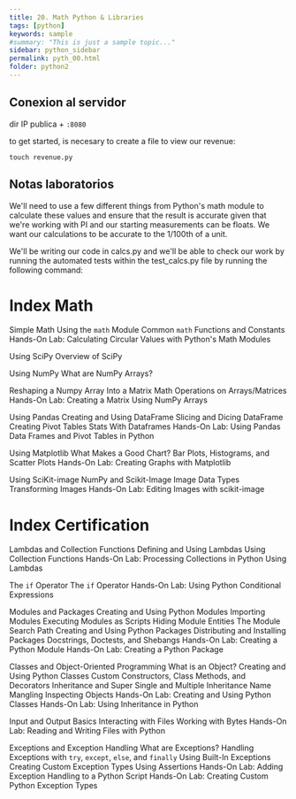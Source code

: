 ```yaml
---
title: 20. Math Python & Libraries
tags: [python]
keywords: sample
#summary: "This is just a sample topic..."
sidebar: python_sidebar
permalink: pyth_00.html
folder: python2
---
```



## Conexion al servidor 

dir IP publica + ```:8080```


to get started, is necesary to create a file to view our revenue:
```
touch revenue.py
```

## Notas laboratorios

We'll need to use a few different things from Python's math module to calculate these values and ensure that the result is accurate given that we're working with PI and our starting measurements can be floats. We want our calculations to be accurate to the 1/100th of a unit.

We'll be writing our code in calcs.py and we'll be able to check our work by running the automated tests within the test_calcs.py file by running the following command:



# Index Math

Simple Math Using the `math` Module
 Common `math` Functions and Constants
 Hands-On Lab: Calculating Circular Values with Python's Math Modules

Using SciPy
 Overview of SciPy

Using NumPy
What are NumPy Arrays?


Reshaping a Numpy Array Into a Matrix
Math Operations on Arrays/Matrices
Hands-On Lab: Creating a Matrix Using NumPy Arrays

Using Pandas
Creating and Using DataFrame
Slicing and Dicing DataFrame
Creating Pivot Tables
Stats With Dataframes
Hands-On Lab: Using Pandas Data Frames and Pivot Tables in Python

Using Matplotlib
What Makes a Good Chart?
Bar Plots, Histograms, and Scatter Plots
Hands-On Lab: Creating Graphs with Matplotlib

Using SciKit-image
NumPy and Scikit-Image
Image Data Types
Transforming Images
Hands-On Lab: Editing Images with scikit-image


# Index Certification 


Lambdas and Collection Functions
 Defining and Using Lambdas
 Using Collection Functions
 Hands-On Lab: Processing Collections in Python Using Lambdas

The `if` Operator
 The `if` Operator
 Hands-On Lab: Using Python Conditional Expressions

Modules and Packages
    Creating and Using Python Modules
    Importing Modules
    Executing Modules as Scripts
    Hiding Module Entities
    The Module Search Path
    Creating and Using Python Packages
    Distributing and Installing Packages
    Docstrings, Doctests, and Shebangs
    Hands-On Lab: Creating a Python Module
    Hands-On Lab: Creating a Python Package

Classes and Object-Oriented Programming
    What is an Object?
    Creating and Using Python Classes
    Custom Constructors, Class Methods, and Decorators
    Inheritance and Super
    Single and Multiple Inheritance
    Name Mangling
    Inspecting Objects
    Hands-On Lab: Creating and Using Python Classes
    Hands-On Lab: Using Inheritance in Python

Input and Output Basics
    Interacting with Files
    Working with Bytes
    Hands-On Lab: Reading and Writing Files with Python

Exceptions and Exception Handling
    What are Exceptions?
    Handling Exceptions with `try`, `except`, `else`, and `finally`
    Using Built-In Exceptions
    Creating Custom Exception Types
    Using Assertions
    Hands-On Lab: Adding Exception Handling to a Python Script
    Hands-On Lab: Creating Custom Python Exception Types
